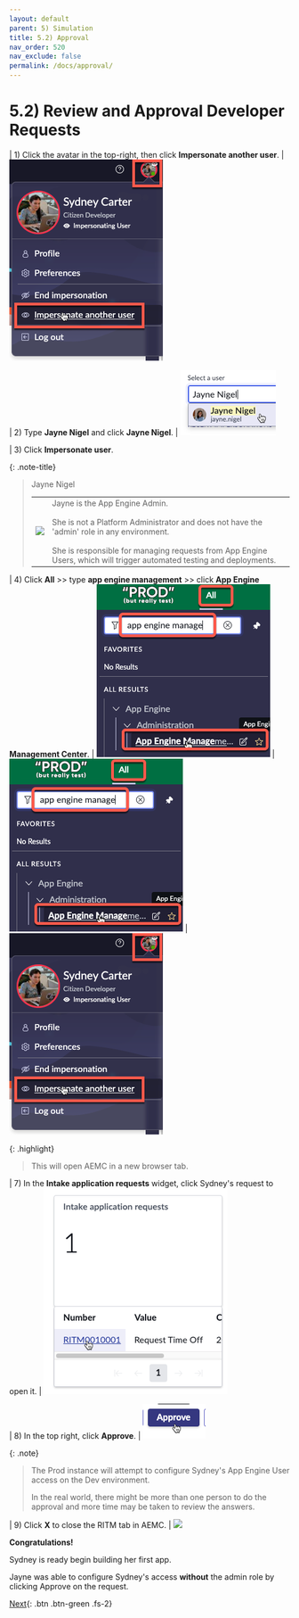 ```yaml
---
layout: default
parent: 5) Simulation
title: 5.2) Approval
nav_order: 520
nav_exclude: false
permalink: /docs/approval/
---
```


# 5.2) Review and Approval Developer Requests

| 1) Click the avatar in the top-right, then click **Impersonate another user**.
| ![](../assets/images/2023-03-14-12-44-50.png)

| 2) Type **Jayne Nigel** and click **Jayne Nigel**.
| ![](../assets/images/2023-03-14-12-45-21.png)

| 3) Click **Impersonate user**.

{: .note-title}
> Jayne Nigel
> <table>
> <tbody>
> <tr>
> <td>
> <img src="https://creatorworkflowsnow.github.io/lab-aemc-utah/assets/images/Jayne_Nigel.png" />
> </td>
> <td>
> Jayne is the App Engine Admin.<br/>
> <br/>
> She is not a Platform Administrator and does not have the 'admin' role in any environment.<br/>
> <br/>
> She is responsible for managing requests from App Engine Users, which will trigger automated testing and deployments. 
> </td>
> </tr>
> </tbody>
> </table>

| 4) Click **All** >> type **app engine management** >> click **App Engine Management Center**.
| ![](../assets/images/2023-07-05-16-16-55.png)
| ![](../assets/images/2023-07-05-16-17-25.png)
| ![](../assets/images/2023-03-14-12-44-50.png)

{: .highlight}
> This will open AEMC in a new browser tab.

| 7) In the **Intake application requests** widget, click Sydney's request to open it. 
| ![](../assets/images/2023-03-14-12-49-13.png)

| 8) In the top right, click **Approve**.
| ![](../assets/images/2023-03-14-12-50-13.png)

{: .note}
> The Prod instance will attempt to configure Sydney's App Engine User access on the Dev environment.
>
> In the real world, there might be more than one person to do the approval and more time may be taken to review the answers.

| 9) Click **X** to close the RITM tab in AEMC.
| ![](../assets/images/2023-03-14-12-52-16.png)

**Congratulations!** 

Sydney is ready begin building her first app.

Jayne was able to configure Sydney's access **without** the admin role by clicking Approve on the request.

[Next](/lab-aemc-utah/docs/build-app){: .btn .btn-green .fs-2}
